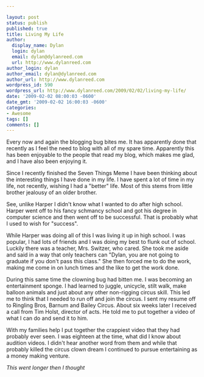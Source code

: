 ```yaml
---

layout: post
status: publish
published: true
title: Living My Life
author:
  display_name: Dylan
  login: dylan
  email: dylan@dylanreed.com
  url: http://www.dylanreed.com
author_login: dylan
author_email: dylan@dylanreed.com
author_url: http://www.dylanreed.com
wordpress_id: 590
wordpress_url: http://www.dylanreed.com/2009/02/02/living-my-life/
date: '2009-02-02 08:00:03 -0600'
date_gmt: '2009-02-02 16:00:03 -0600'
categories:
- Awesome
tags: []
comments: []
---
```


Every now and again the blogging bug bites me. It has apparently done that recently as I feel the need to blog with all of my spare time. Apparently this has been enjoyable to the people that read my blog, which makes me glad, and I have also been enjoying it. 

Since I recently finished the Seven Things Meme I have been thinking about the interesting things I have done in my life. I have spent a lot of time in my life, not recently, wishing I had a "better" life. Most of this stems from little brother jealousy of an older brother. 

See, unlike Harper I didn't know what I wanted to do after high school. Harper went off to his fancy schmancy school and got his degree in computer science and then went off to be successful. That is probably what I used to wish for "success". 

While Harper was doing all of this I was living it up in high school. I was popular, I had lots of friends and I was doing my best to flunk out of school. Luckily there was a teacher, Mrs. Switzer, who cared. She took me aside and said in a way that only teachers can "Dylan, you are not going to graduate if you don't pass this class." She then forced me to do the work, making me come in on lunch times and the like to get the work done. 

During this same time the clowning bug had bitten me. I was becoming an entertainment sponge. I had learned to juggle, unicycle, stilt walk, make balloon animals and just about any other non-rigging circus skill. This led me to think that I needed to run off and join the circus. I sent my resume off to Ringling Bros, Barnum and Bailey Circus. About six weeks later I received a call from Tim Holst, director of acts. He told me to put together a video of what I can do and send it to him. 

With my families help I put together the crappiest video that they had probably ever seen. I was eighteen at the time, what did I know about audition videos. I didn't hear another word from them and while that probably killed the circus clown dream I continued to pursue entertaining as a money making venture. 

_This went longer then I thought_
